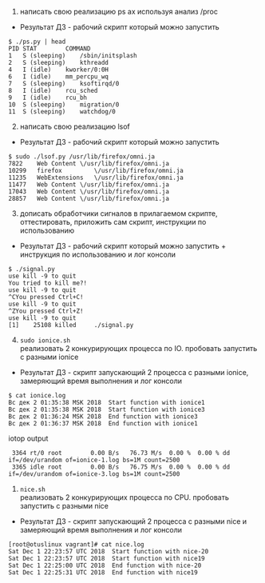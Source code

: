 1) написать свою реализацию ps ax используя анализ /proc
- Результат ДЗ - рабочий скрипт который можно запустить
```
$ ./ps.py | head
PID	STAT		COMMAND
1	S (sleeping)	/sbin/initsplash
2	S (sleeping)	kthreadd
4	I (idle)	kworker/0:0H
6	I (idle)	mm_percpu_wq
7	S (sleeping)	ksoftirqd/0
8	I (idle)	rcu_sched
9	I (idle)	rcu_bh
10	S (sleeping)	migration/0
11	S (sleeping)	watchdog/0
```
2) написать свою реализацию lsof
- Результат ДЗ - рабочий скрипт который можно запустить
```
$ sudo ./lsof.py /usr/lib/firefox/omni.ja
7822	Web Content	\/usr/lib/firefox/omni.ja
10299	firefox	        \/usr/lib/firefox/omni.ja
11235	WebExtensions	\/usr/lib/firefox/omni.ja
11477	Web Content	\/usr/lib/firefox/omni.ja
17043	Web Content	\/usr/lib/firefox/omni.ja
28857	Web Content	\/usr/lib/firefox/omni.ja
```
3) дописать обработчики сигналов в прилагаемом скрипте, оттестировать, приложить сам скрипт, инструкции по использованию
- Результат ДЗ - рабочий скрипт который можно запустить + инструкция по использованию и лог консоли
```
$ ./signal.py
use kill -9 to quit
You tried to kill me?!
use kill -9 to quit
^CYou pressed Ctrl+C!
use kill -9 to quit
^ZYou pressed Ctrl+Z!
use kill -9 to quit
[1]    25108 killed     ./signal.py
```
4) `sudo ionice.sh`<br/>
реализовать 2 конкурирующих процесса по IO. пробовать запустить с разными ionice
- Результат ДЗ - скрипт запускающий 2 процесса с разными ionice, замеряющий время выполнения и лог консоли
```
$ cat ionice.log
Вс дек 2 01:35:38 MSK 2018  Start function with ionice1
Вс дек 2 01:35:38 MSK 2018  Start function with ionice3
Вс дек 2 01:36:24 MSK 2018  End function with ionice3
Вс дек 2 01:36:37 MSK 2018  End function with ionice1
```
iotop output
```
 3364 rt/0 root        0.00 B/s   76.73 M/s  0.00 %  0.00 % dd if=/dev/urandom of=ionice-1.log bs=1M count=2500
 3365 idle root        0.00 B/s   76.75 M/s  0.00 %  0.00 % dd if=/dev/urandom of=ionice-3.log bs=1M count=2500
```
1) `nice.sh`<br/>
реализовать 2 конкурирующих процесса по CPU. пробовать запустить с разными nice
- Результат ДЗ - скрипт запускающий 2 процесса с разными nice и замеряющий время выполнения и лог консоли
```
[root@otuslinux vagrant]# cat nice.log
Sat Dec 1 22:23:57 UTC 2018  Start function with nice-20
Sat Dec 1 22:23:57 UTC 2018  Start function with nice19
Sat Dec 1 22:25:00 UTC 2018  End function with nice-20
Sat Dec 1 22:25:31 UTC 2018  End function with nice19
```
